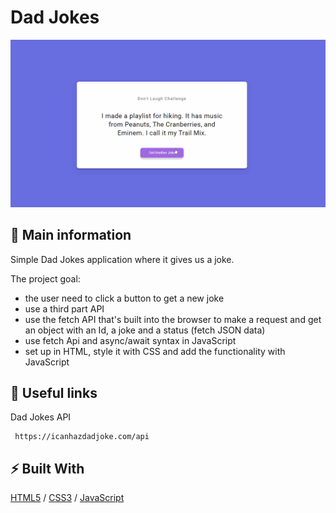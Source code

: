 # Dad Jokes 

![cover](./assets/image.gif)

## 🦉 Main information

Simple Dad Jokes application where it gives us a joke.

The project goal:
- the user need to click a button to get a new joke
- use a third part API 
- use the fetch API that's built into the browser to make a request and get an object with an Id, a joke and a status (fetch JSON data)
- use fetch Api and async/await syntax in JavaScript
- set up in HTML, style it with CSS and add the functionality with JavaScript

## 🦊 Useful links 

Dad Jokes API

```
 https://icanhazdadjoke.com/api
```

## ⚡ Built With
[HTML5](https://www.w3schools.com/html/) / [CSS3](https://www.w3schools.com/css/) / [JavaScript](https://www.w3schools.com/js/)
